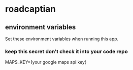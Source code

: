 # roadcaptian

## environment variables

Set these environment variables when running this app.

### keep this secret don't check it into your code repo

MAPS_KEY={your google maps api key}
